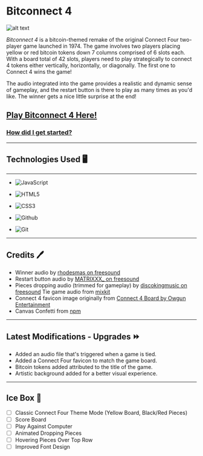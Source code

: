 # Bitconnect 4

![alt text](/images/bitconnect-4-README-md.png)

*Bitconnect 4* is a bitcoin-themed remake of the original Connect Four two-player game launched in 1974. The game involves two players placing yellow or red bitcoin tokens down 7 columns comprised of 6 slots each. With a board total of 42 slots, players need to play strategically to connect 4 tokens either vertically, horizontally, or diagonally. The first one to Connect 4 wins the game!

The audio integrated into the game provides a realistic and dynamic sense of gameplay, and the restart button is there to play as many times as you'd like. The winner gets a nice little surprise at the end!

## [Play Bitconnect 4 Here!](https://oscarnunez1-bitconnect-4.netlify.app/) 
### [How did I get started?](https://docs.google.com/document/d/1IdEWHJSMQvPbDnjo_6TufaYbcAl6jaB7qdyPEVg3swQ/edit)
---

## Technologies Used 🖥️
---
* ![JavaScript](https://img.shields.io/badge/JavaScript-323330?style=for-the-badge&logo=javascript&logoColor=F7DF1E)

* ![HTML5](https://img.shields.io/badge/HTML5-E34F26?style=for-the-badge&logo=html5&logoColor=white)

* ![CSS3](https://img.shields.io/badge/CSS3-1572B6?style=for-the-badge&logo=css3&logoColor=white)

* ![Github](https://img.shields.io/badge/GitHub-100000?style=for-the-badge&logo=github&logoColor=white)

* ![Git](https://img.shields.io/badge/GIT-E44C30?style=for-the-badge&logo=git&logoColor=white)
---

## Credits 🖊️
* Winner audio by [rhodesmas on freesound](https://freesound.org/people/rhodesmas/sounds/320672/)
* Restart button audio by [MATRIXXX_ on freesound](https://freesound.org/people/MATRIXXX_/)
* Pieces dropping audio (trimmed for gameplay) by [discokingmusic on freesound](https://freesound.org/people/discokingmusic/)
Tie game audio from [mixkit](https://mixkit.co/free-sound-effects/game/)
* Connect 4 favicon image originally from [Connect 4 Board by Owgun Entertainment](https://apptopia.com/google-play/app/com.owgun.connectboard/intelligence)
* Canvas Confetti from [npm](https://www.npmjs.com/package/canvas-confetti)

---
## Latest Modifications - Upgrades ⏩
* Added an audio file that's triggered when a game is tied.
* Added a Connect Four favicon to match the game board.
* Bitcoin tokens added attributed to the title of the game.
* Artistic background added for a better visual experience. 

---
## Ice Box 🧊
- [ ] Classic Connect Four Theme Mode (Yellow Board, Black/Red Pieces)
- [ ] Score Board
- [ ] Play Against Computer
- [ ] Animated Dropping Pieces
- [ ] Hovering Pieces Over Top Row
- [ ] Improved Font Design
